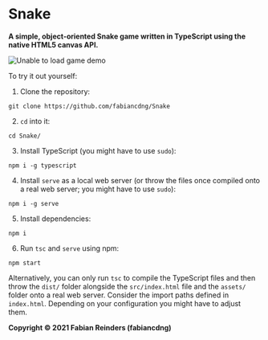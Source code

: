 # Snake

**A simple, object-oriented Snake game written in TypeScript using the native HTML5 canvas API.**

![Unable to load game demo](.github/media/game-demo.gif)

To try it out yourself:

1. Clone the repository:
```
git clone https://github.com/fabiancdng/Snake
```

2. `cd` into it:
```
cd Snake/
```

3. Install TypeScript (you might have to use `sudo`):
```
npm i -g typescript
```

4. Install `serve` as a local web server (or throw the files once compiled onto a real web server; you might have to use `sudo`):
```
npm i -g serve
```

5. Install dependencies:
```
npm i
```

6. Run `tsc` and `serve` using npm:
```
npm start
```

Alternatively, you can only run `tsc` to compile the TypeScript files and then throw the `dist/` folder alongside the `src/index.html` file and the `assets/` folder onto a real web server. Consider the import paths defined in `index.html`. Depending on your configuration you might have to adjust them.

**Copyright &copy; 2021 Fabian Reinders (fabiancdng)**